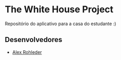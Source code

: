 # The White House Project
Repositório do aplicativo para a casa do estudante :)

## Desenvolvedores
- [Alex Rohleder](https://www.github.com/alexrohleder96)
